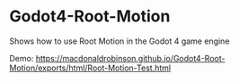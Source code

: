 # Godot4-Root-Motion
Shows how to use Root Motion in the Godot 4 game engine

Demo: https://macdonaldrobinson.github.io/Godot4-Root-Motion/exports/html/Root-Motion-Test.html
